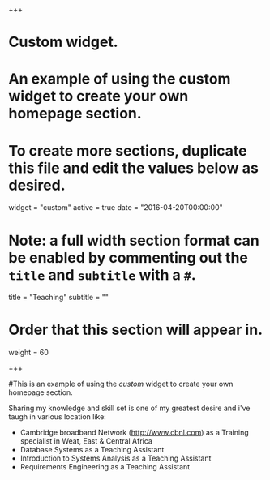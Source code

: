 +++
# Custom widget.
# An example of using the custom widget to create your own homepage section.
# To create more sections, duplicate this file and edit the values below as desired.
widget = "custom"
active = true
date = "2016-04-20T00:00:00"

# Note: a full width section format can be enabled by commenting out the `title` and `subtitle` with a `#`.
title = "Teaching"
subtitle = ""

# Order that this section will appear in.
weight = 60

+++

#This is an example of using the *custom* widget to create your own homepage section.

Sharing my knowledge and skill set is one of my greatest desire and i've taugh in various location like:

- Cambridge broadband Network (http://www.cbnl.com) as a Training specialist in Weat, East & Central Africa
- Database Systems as a Teaching Assistant
- Introduction to Systems Analysis as a Teaching Assistant
- Requirements Engineering as a Teaching Assistant

